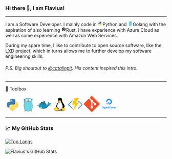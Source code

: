 ### Hi there 👋, I am Flavius!

---

I am a Software Developer. I mainly code in <img src="https://github.com/devicons/devicon/blob/master/icons/python/python-original.svg" width="15" height="15"/>Python and <img src="https://github.com/devicons/devicon/blob/master/icons/go/go-original.svg" width="15" height="15"/>Golang with the aspiration of also learning <img src="https://github.com/devicons/devicon/blob/master/icons/rust/rust-plain.svg" width="15" height="15"/>Rust. I have experience with Azure Cloud as well as some experience with Amazon Web Services.

During my spare time, I like to contribute to open source software, like the [LXD](https://github.com/lxc/lxd) project, which in turns allows me to further develop my software engineering skills.

###### P.S. Big shoutout to [@catalinpit](https://github.com/catalinpit). His content inspired this intro.

---

🧰 Toolbox

<img src="https://github.com/devicons/devicon/blob/master/icons/python/python-original.svg" alt="Python" width="45" height="45"/> <img src="https://github.com/devicons/devicon/blob/master/icons/go/go-original.svg" alt="Go" width="45" height="45"/> <img src="https://github.com/devicons/devicon/blob/master/icons/docker/docker-original.svg" alt="Docker" width="45" height="45"/> <img src="https://github.com/devicons/devicon/blob/master/icons/linux/linux-original.svg" alt="Linux" width="45" height="45"/> <img src="https://raw.githubusercontent.com/Azure/azure-functions-python-worker/dev/docs/Azure.Functions.svg" alt="Function App" width="45" height="45"/> <img src="https://github.com/devicons/devicon/blob/master/icons/git/git-original.svg" alt="Git" width="50" height="50"/> <img src="https://github.com/devicons/devicon/blob/master/icons/digitalocean/digitalocean-original-wordmark.svg" alt="Digital Ocean" width="50" height="50"/> 

---

### &#x1f4c8; My GitHub Stats

[![Top Langs](https://github-readme-stats.vercel.app/api/top-langs/?username=Fl4v&hide=jupyter%20notebook,html,css,scss,r,shell,makefile,dockerfile&theme=cobalt)](https://github.com/anuraghazra/github-readme-stats)


![Flavius's GitHub Stats](https://github-readme-stats.vercel.app/api?username=Fl4v&hide=stars&theme=cobalt)

<!--
**Fl4v/Fl4v** is a ✨ _special_ ✨ repository because its `README.md` (this file) appears on your GitHub profile.

Here are some ideas to get you started:

- 🔭 I’m currently working on ...
- 🌱 I’m currently learning ...
- 👯 I’m looking to collaborate on ...
- 🤔 I’m looking for help with ...
- 💬 Ask me about ...
- 📫 How to reach me: ...
- 😄 Pronouns: ...
- ⚡ Fun fact: ...
-->

